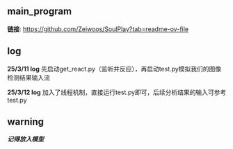 ## main_program
__链接__: https://github.com/Zeiwoos/SoulPlay?tab=readme-ov-file

## log

__25/3/11 log__
先启动get_react.py（监听并反应），再启动test.py模拟我们的图像检测结果输入流

__25/3/12 log__
加入了线程机制，直接运行test.py即可，后续分析结果的输入可参考test.py

## warning

___记得放入模型___


